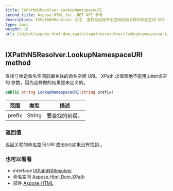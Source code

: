 ```yaml
---
title: IXPathNSResolver.LookupNamespaceURI
second_title: Aspose.HTML for .NET API 参考
description: IXPathNSResolver 方法. 查找与给定命名空间前缀关联的命名空间 URI XPath 求值器绝不能用无效的或空的 参数因为这样做的结果是未定义的
type: docs
weight: 10
url: /zh/net/aspose.html.dom.xpath/ixpathnsresolver/lookupnamespaceuri/
---
```

## IXPathNSResolver.LookupNamespaceURI method

查找与给定命名空间前缀关联的命名空间 URI。 XPath 求值器绝不能用`无效的`或空的 参数，因为这样做的结果是未定义的。

```csharp
public string LookupNamespaceURI(string prefix)
```

| 范围 | 类型 | 描述 |
| --- | --- | --- |
| prefix | String | 要查找的前缀。 |

### 返回值

返回关联的命名空间 URI 或`无效的`如果没有找到 。

### 也可以看看

* interface [IXPathNSResolver](../)
* 命名空间 [Aspose.Html.Dom.XPath](../../ixpathnsresolver/)
* 部件 [Aspose.HTML](../../../)


